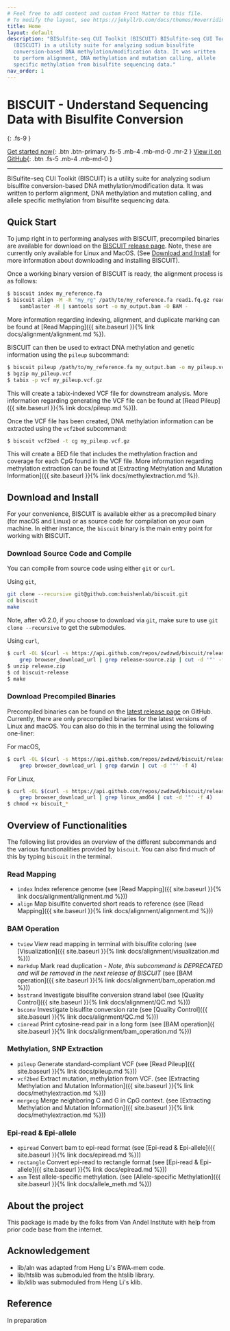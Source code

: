 ```yaml
---
# Feel free to add content and custom Front Matter to this file.
# To modify the layout, see https://jekyllrb.com/docs/themes/#overriding-theme-defaults
title: Home
layout: default
description: "BISulfite-seq CUI Toolkit (BISCUIT) BISulfite-seq CUI Toolkit
  (BISCUIT) is a utility suite for analyzing sodium bisulfite
  conversion-based DNA methylation/modification data. It was written
  to perform alignment, DNA methylation and mutation calling, allele
  specific methylation from bisulfite sequencing data."
nav_order: 1
---
```


# BISCUIT - Understand Sequencing Data with Bisulfite Conversion
{: .fs-9 }

[Get started now](#getting-started){: .btn .btn-primary .fs-5 .mb-4 .mb-md-0 .mr-2 } [View it on GitHub](https://github.com/huishenlab/biscuit){: .btn .fs-5 .mb-4 .mb-md-0 }

---

BISulfite-seq CUI Toolkit (BISCUIT) is a utility suite for analyzing sodium
bisulfite conversion-based DNA methylation/modification data. It was written to
perform alignment, DNA methylation and mutation calling, and allele specific
methylation from bisulfite sequencing data.

## Quick Start

To jump right in to performing analyses with BISCUIT, precompiled binaries are
available for download on the [BISCUIT release page](https://github.com/huishenlab/biscuit/releases/latest).
Note, these are currently only available for Linux and MacOS. (See
[Download and Install](#download-and-install) for more information about
downloading and installing BISCUIT).

Once a working binary version of BISCUIT is ready, the alignment process is as
follows:
```bash
$ biscuit index my_reference.fa
$ biscuit align -M -R "my_rg" /path/to/my_reference.fa read1.fq.gz read2.fq.gz | 
    samblaster -M | samtools sort -o my_output.bam -O BAM -
```
More information regarding indexing, alignment, and duplicate marking can be
found at [Read Mapping]({{ site.baseurl }}{% link docs/alignment/alignment.md %}).

BISCUIT can then be used to extract DNA methylation and genetic information
using the `pileup` subcommand:
```bash
$ biscuit pileup /path/to/my_reference.fa my_output.bam -o my_pileup.vcf
$ bgzip my_pileup.vcf
$ tabix -p vcf my_pileup.vcf.gz
```
This will create a tabix-indexed VCF file for downstream analysis. More
information regarding generating the VCF file can be found at
[Read Pileup]({{ site.baseurl }}{% link docs/pileup.md %})).

Once the VCF file has been created, DNA methylation information can be extracted
using the `vcf2bed` subcommand:
```bash
$ biscuit vcf2bed -t cg my_pileup.vcf.gz
```
This will create a BED file that includes the methylation fraction and coverage
for each CpG found in the VCF file. More information regarding methylation
extraction can be found at
[Extracting Methylation and Mutation Information]({{ site.baseurl }}{% link docs/methylextraction.md %}).

## Download and Install

For your convenience, BISCUIT is available either as a precompiled binary (for
macOS and Linux) or as source code for compilation on your own machine. In either
instance, the `biscuit` binary is the main entry point for working with BISCUIT.

### Download Source Code and Compile

You can compile from source code using either `git` or `curl`.

Using `git`,
```bash
git clone --recursive git@github.com:huishenlab/biscuit.git
cd biscuit
make
```
Note, after v0.2.0, if you choose to download via `git`, make sure to use
`git clone --recursive` to get the submodules.

Using `curl`,
```bash
$ curl -OL $(curl -s https://api.github.com/repos/zwdzwd/biscuit/releases/latest |
    grep browser_download_url | grep release-source.zip | cut -d '"' -f 4)
$ unzip release.zip
$ cd biscuit-release
$ make
```

### Download Precompiled Binaries

Precompiled binaries can be found on the
[latest release page](https://github.com/huishenlab/biscuit/releases/latest) on
GitHub. Currently, there are only precompiled binaries for the latest versions
of Linux and macOS. You can also do this in the terminal using the following
one-liner:

For macOS,
```bash
$ curl -OL $(curl -s https://api.github.com/repos/zwdzwd/biscuit/releases/latest |
    grep browser_download_url | grep darwin | cut -d '"' -f 4)
```

For Linux,
```bash
$ curl -OL $(curl -s https://api.github.com/repos/zwdzwd/biscuit/releases/latest |
    grep browser_download_url | grep linux_amd64 | cut -d '"' -f 4)
$ chmod +x biscuit_*
```

## Overview of Functionalities

The following list provides an overview of the different subcommands and the
various functionalities provided by `biscuit`. You can also find much of this by
typing `biscuit` in the terminal.

### Read Mapping

  - `index` Index reference genome (see 
  [Read Mapping]({{ site.baseurl }}{% link docs/alignment/alignment.md %}))
  - `align` Map bisulfite converted short reads to reference (see
  [Read Mapping]({{ site.baseurl }}{% link docs/alignment/alignment.md %}))

### BAM Operation

  - `tview` View read mapping in terminal with bisulfite coloring (see
  [Visualization]({{ site.baseurl }}{% link docs/alignment/visualization.md %}))
  - `markdup` Mark read duplication - *Note, this subcommand is DEPRECATED and
  will be removed in the next release of BISCUIT* (see
  [BAM operation]({{ site.baseurl }}{% link docs/alignment/bam_operation.md %}))
  - `bsstrand` Investigate bisulfite conversion strand label (see
  [Quality Control]({{ site.baseurl }}{% link docs/alignment/QC.md %}))
  - `bsconv` Investigate bisulfite conversion rate (see
  [Quality Control]({{ site.baseurl }}{% link docs/alignment/QC.md %}))
  - `cinread` Print cytosine-read pair in a long form (see
  [BAM operation]({ site.baseurl }}{% link docs/alignment/bam_operation.md %}))

### Methylation, SNP Extraction

  - `pileup` Generate standard-compliant VCF (see 
  [Read Pileup]({{ site.baseurl }}{% link docs/pileup.md %}))
  - `vcf2bed` Extract mutation, methylation from VCF.  (see
  [Extracting Methylation and Mutation Information]({{ site.baseurl }}{% link docs/methylextraction.md %}))
  - `mergecg` Merge neighboring C and G in CpG context. (see
  [Extracting Methylation and Mutation Information]({{ site.baseurl }}{% link docs/methylextraction.md %}))
  
### Epi-read & Epi-allele

  - `epiread` Convert bam to epi-read format (see
  [Epi-read & Epi-allele]({{ site.baseurl }}{% link docs/epiread.md %}))
  - `rectangle` Convert epi-read to rectangle format (see
  [Epi-read & Epi-allele]({{ site.baseurl }}{% link docs/epiread.md %}))
  - `asm` Test allele-specific methylation. (see
  [Allele-specific Methylation]({{ site.baseurl }}{% link docs/allele_meth.md %}))

## About the project

This package is made by the folks from Van Andel Institute with help from prior
code base from the internet.

## Acknowledgement

 - lib/aln was adapted from Heng Li's BWA-mem code.
 - lib/htslib was submoduled from the htslib library.
 - lib/klib was submoduled from Heng Li's klib.

## Reference

In preparation
